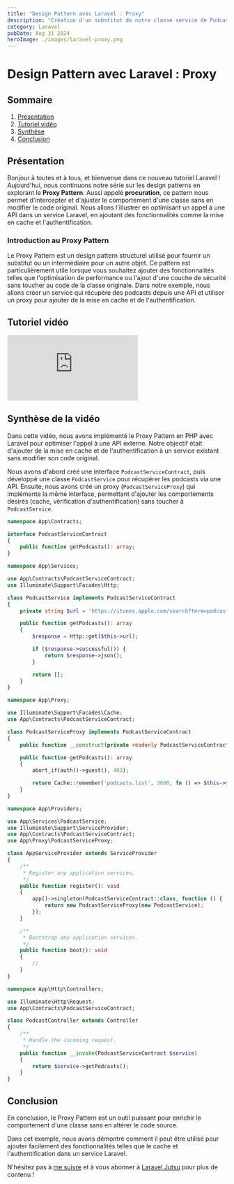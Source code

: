 ```yaml
---
title: "Design Pattern avec Laravel : Proxy"
description: "Création d'un substitut de notre classe service de Podcasts pour la sécurité et mise en cache."
category: Laravel
pubDate: Aug 31 2024
heroImage: ./images/laravel-proxy.png
---
```


# Design Pattern avec Laravel : Proxy

## Sommaire
1. [Présentation](#presentation)
2. [Tutoriel vidéo](#tutorielvideo)
3. [Synthèse](#synthese)
4. [Conclusion](#conclusion)

## Présentation <a name="presentation"></a>

Bonjour à toutes et à tous, et bienvenue dans ce nouveau tutoriel Laravel ! Aujourd'hui, nous continuons notre série sur les design patterns en explorant le **Proxy Pattern**. Aussi appelé **procuration**, ce pattern nous permet d'intercepter et d'ajuster le comportement d'une classe sans en modifier le code original. Nous allons l'illustrer en optimisant un appel à une API dans un service Laravel, en ajoutant des fonctionnalités comme la mise en cache et l'authentification.

### Introduction au Proxy Pattern

Le Proxy Pattern est un design pattern structurel utilisé pour fournir un substitut ou un intermédiaire pour un autre objet. Ce pattern est particulièrement utile lorsque vous souhaitez ajouter des fonctionnalités telles que l'optimisation de performance ou l'ajout d'une couche de sécurité sans toucher au code de la classe originale. Dans notre exemple, nous allons créer un service qui récupère des podcasts depuis une API et utiliser un proxy pour ajouter de la mise en cache et de l'authentification.

## Tutoriel vidéo <a name="tutorielvideo"></a>

<iframe class="w-full aspect-video" src="https://www.youtube.com/embed/eerQngYLVB0" loading="lazy" frameborder="0" allowfullscreen></iframe>

## Synthèse de la vidéo <a name="synthese"></a>

Dans cette vidéo, nous avons implémenté le Proxy Pattern en PHP avec Laravel pour optimiser l'appel à une API externe. Notre objectif était d'ajouter de la mise en cache et de l'authentification à un service existant sans modifier son code original.

Nous avons d'abord créé une interface `PodcastServiceContract`, puis développé une classe `PodcastService` pour récupérer les podcasts via une API. Ensuite, nous avons créé un proxy (`PodcastServiceProxy`) qui implémente la même interface, permettant d'ajouter les comportements désirés (cache, vérification d'authentification) sans toucher à `PodcastService`.

```php
namespace App\Contracts;

interface PodcastServiceContract
{
    public function getPodcasts(): array;
}
```

```php
namespace App\Services;

use App\Contracts\PodcastServiceContract;
use Illuminate\Support\Facades\Http;

class PodcastService implements PodcastServiceContract
{
    private string $url = 'https://itunes.apple.com/search?term=podcast';

    public function getPodcasts(): array
    {
        $response = Http::get($this->url);

        if ($response->successful()) {
            return $response->json();
        }

        return [];
    }
}
```

```php
namespace App\Proxy;

use Illuminate\Support\Facades\Cache;
use App\Contracts\PodcastServiceContract;

class PodcastServiceProxy implements PodcastServiceContract
{
    public function __construct(private readonly PodcastServiceContract $service){}

    public function getPodcasts(): array
    {
        abort_if(auth()->guest(), 403);

        return Cache::remember('podcasts.list', 3600, fn () => $this->service->getPodcasts());
    }
}
```

```php
namespace App\Providers;

use App\Services\PodcastService;
use Illuminate\Support\ServiceProvider;
use App\Contracts\PodcastServiceContract;
use App\Proxy\PodcastServiceProxy;

class AppServiceProvider extends ServiceProvider
{
    /**
     * Register any application services.
     */
    public function register(): void
    {
        app()->singleton(PodcastServiceContract::class, function () {
            return new PodcastServiceProxy(new PodcastService);
        });
    }

    /**
     * Bootstrap any application services.
     */
    public function boot(): void
    {
        //
    }
}
```

```php
namespace App\Http\Controllers;

use Illuminate\Http\Request;
use App\Contracts\PodcastServiceContract;

class PodcastController extends Controller
{
    /**
     * Handle the incoming request.
     */
    public function __invoke(PodcastServiceContract $service)
    {
        return $service->getPodcasts();
    }
}
```

## Conclusion <a name="conclusion"></a>

En conclusion, le Proxy Pattern est un outil puissant pour enrichir le comportement d'une classe sans en altérer le code source.

Dans cet exemple, nous avons démontré comment il peut être utilisé pour ajouter facilement des fonctionnalités telles que le cache et l'authentification dans un service Laravel.

N'hésitez pas à [me suivre](https://twitter.com/LaravelJutsu) et à vous abonner à [Laravel Jutsu](https://www.youtube.com/@LaravelJutsu) pour plus de contenu !
